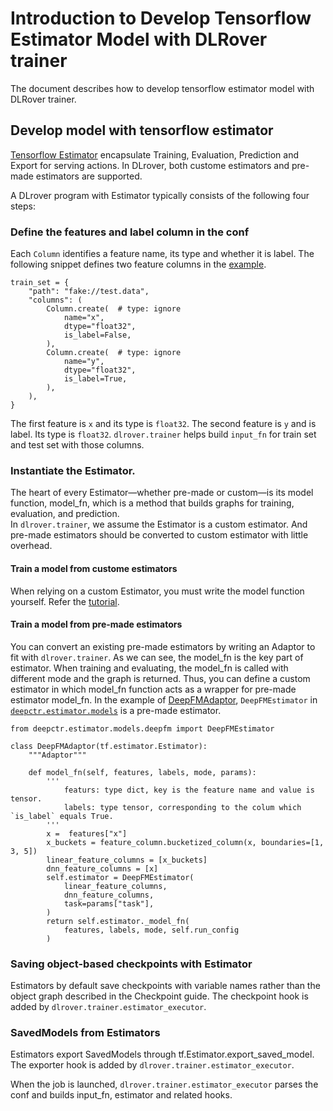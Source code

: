 # Introduction to Develop Tensorflow Estimator Model with DLRover trainer

The document describes how to develop tensorflow estimator model with DLRover trainer.

## Develop model with tensorflow estimator
[Tensorflow Estimator](https://www.tensorflow.org/guide/estimator)
encapsulate Training, Evaluation, Prediction and Export for serving actions.
In DLrover, both custome estimators and pre-made estimators are supported.

A DLrover program with Estimator typically consists of the following four steps:
### Define the features and label column in the conf

Each `Column` identifies a feature name, its type and whether it is label.
The following snippet defines two feature columns in the
[example](../../dlrover/trainer/examples/estimator_executor/conf.py). 
```
train_set = {
    "path": "fake://test.data",
    "columns": (
        Column.create(  # type: ignore
            name="x",
            dtype="float32",
            is_label=False,
        ),
        Column.create(  # type: ignore
            name="y",
            dtype="float32",
            is_label=True,
        ),
    ),
}
``` 

The first feature is `x` and its type is `float32`.
The second feature is `y` and is label. Its type is `float32`. 
`dlrover.trainer` helps build `input_fn` for train set and test set with those columns. 
   
### Instantiate the Estimator.
The heart of every Estimator—whether pre-made or custom—is its model function, model_fn, which is a method that builds graphs for training, evaluation, and prediction.  
In `dlrover.trainer`, we assume the Estimator is a custom estimator. And pre-made estimators should be converted to custom estimator with little overhead.
#### Train a model from custome estimators
When relying on a custom Estimator, you must write the model function yourself. Refer the [tutorial](https://www.tensorflow.org/guide/estimator).
#### Train a model from pre-made estimators 
You can convert an existing pre-made estimators by writing an Adaptor to fit with `dlrover.trainer`.
As we can see, the model_fn is the key part of estimator.
When training and evaluating, the model_fn is called with different mode and the graph is returned.
Thus, you can define a custom estimator in which model_fn function acts as a wrapper for pre-made estimator model_fn.
In the example of [DeepFMAdaptor](../../dlrover/trainer/examples/deepfm/DeepFMAdaptor.py),
`DeepFMEstimator` in [`deepctr.estimator.models`](https://github.com/shenweichen/DeepCTR/tree/master/deepctr/estimator/models) is a pre-made estimator. 

```
from deepctr.estimator.models.deepfm import DeepFMEstimator

class DeepFMAdaptor(tf.estimator.Estimator):
    """Adaptor"""

    def model_fn(self, features, labels, mode, params):
        '''
            featurs: type dict, key is the feature name and value is tensor.
            labels: type tensor, corresponding to the colum which `is_label` equals True.
        '''
        x =  features["x"]
        x_buckets = feature_column.bucketized_column(x, boundaries=[1, 3, 5])
        linear_feature_columns = [x_buckets]
        dnn_feature_columns = [x]
        self.estimator = DeepFMEstimator(
            linear_feature_columns,
            dnn_feature_columns,
            task=params["task"],
        )
        return self.estimator._model_fn(
            features, labels, mode, self.run_config
        )

```
### Saving object-based checkpoints with Estimator
Estimators by default save checkpoints with variable names rather than the object graph described in the Checkpoint guide. 
The checkpoint hook is added by `dlrover.trainer.estimator_executor`.

### SavedModels from Estimators
Estimators export SavedModels through tf.Estimator.export_saved_model.
The exporter hook is added by `dlrover.trainer.estimator_executor`.

When the job is launched, `dlrover.trainer.estimator_executor` parses the conf and builds input_fn, estimator and related hooks.


 